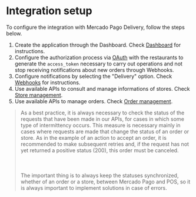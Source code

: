 # Integration setup

To configure the integration with Mercado Pago Delivery, follow the steps below.

1. Create the application through the Dashboard. Check [Dashboard](/developers/en/guides/additional-content/your-integrations/dashboard) for instructions.
2. Configure the authorization process via [OAuth](/developers/en/guides/additional-content/security/oauth/introduction) with the restaurants to generate the `access_token` necessary to carry out operations and not stop receiving notifications about new orders through Webhooks.
3. Configure notifications by selecting the "Delivery" option. Check [Webhooks](/developers/en/guides/additional-content/your-integrations/notifications/webhooks) for instructions.
4. Use available APIs to consult and manage informations of stores. Check [Store management](/developers/en/docs/mp-delivery/store-management).
5. Use available APIs to manage orders. Check [Order management](/developers/en/docs/mp-delivery/order-management).

> As a best practice, it is always necessary to check the status of the requests that have been made in our APIs, for cases in which some type of intermittency occurs. This measure is necessary mainly in cases where requests are made that change the status of an order or store. As in the example of an action to accept an order, it is recommended to make subsequent retries and, if the request has not yet returned a positive status (200), this order must be canceled. <br/></br>
> <br/></br>
> The important thing is to always keep the statuses synchronized, whether of an order or a store, between Mercado Pago and POS, so it is always important to implement solutions in case of errors.